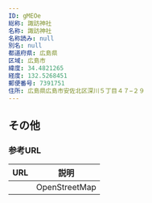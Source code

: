 ```yaml
---
ID: gMEOe
総称: 諏訪神社
名称: 諏訪神社
名称読み: null
別名: null
都道府県: 広島県
区域: 広島市
緯度: 34.4821265
経度: 132.5268451
郵便番号: 7391751
住所: 広島県広島市安佐北区深川５丁目４７−２９
---
```


## その他

### 参考URL

| URL | 説明          |
| --- | ------------- |
|     | OpenStreetMap |
